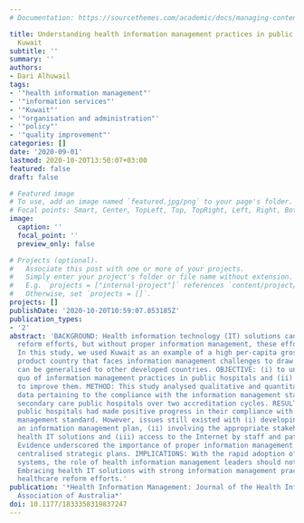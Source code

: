 ```yaml
---
# Documentation: https://sourcethemes.com/academic/docs/managing-content/

title: Understanding health information management practices in public hospitals in
  Kuwait
subtitle: ''
summary: ''
authors:
- Dari Alhuwail
tags:
- '"health information management"'
- '"information services"'
- '"Kuwait"'
- '"organisation and administration"'
- '"policy"'
- '"quality improvement"'
categories: []
date: '2020-09-01'
lastmod: 2020-10-20T13:50:07+03:00
featured: false
draft: false

# Featured image
# To use, add an image named `featured.jpg/png` to your page's folder.
# Focal points: Smart, Center, TopLeft, Top, TopRight, Left, Right, BottomLeft, Bottom, BottomRight.
image:
  caption: ''
  focal_point: ''
  preview_only: false

# Projects (optional).
#   Associate this post with one or more of your projects.
#   Simply enter your project's folder or file name without extension.
#   E.g. `projects = ["internal-project"]` references `content/project/deep-learning/index.md`.
#   Otherwise, set `projects = []`.
projects: []
publishDate: '2020-10-20T10:59:07.853185Z'
publication_types:
- '2'
abstract: 'BACKGROUND: Health information technology (IT) solutions can aid healthcare
  reform efforts, but without proper information management, these efforts are futile.
  In this study, we used Kuwait as an example of a high per-capita gross domestic
  product country that faces information management challenges to draw insights that
  can be generalised to other developed countries. OBJECTIVE: (i) to uncover the status
  quo of information management practices in public hospitals and (ii) to offer recommendations
  to improve them. METHOD: This study analysed qualitative and quantitative accreditation-related
  data pertaining to the compliance with the information management standard at all
  secondary care public hospitals over two accreditation cycles. RESULTS: Overall,
  public hospitals had made positive progress in their compliance with the information
  management standard. However, issues still existed with (i) developing and implementing
  an information management plan, (ii) involving the appropriate stakeholders in selecting
  health IT solutions and (iii) access to the Internet by staff and patients. CONCLUSION:
  Evidence underscored the importance of proper information management driven by clear
  centralised strategic plans. IMPLICATIONS: With the rapid adoption of digital health
  systems, the role of health information management leaders should not be undervalued.
  Embracing health IT solutions with strong information management practices can aid
  healthcare reform efforts.'
publication: '*Health Information Management: Journal of the Health Information Management
  Association of Australia*'
doi: 10.1177/1833358319837247
---
```

